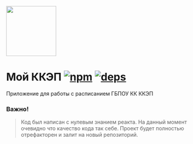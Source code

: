 [<img width="134" src="https://vk.com/images/apps/mini_apps/vk_mini_apps_logo.svg">](https://vk.com/services)

# Мой ККЭП [![npm][npm]][npm-url] [![deps][deps]][deps-url]

Приложение для работы с расписанием ГБПОУ КК ККЭП
### Важно!
> Код был написан с нулевым знанием реакта. На данный момент очевидно что качество кода так себе. Проект будет полностью отрефакторен и залит на новый репозиторий.


[npm]: https://img.shields.io/npm/v/@vkontakte/create-vk-mini-app.svg
[npm-url]: https://npmjs.com/package/@vkontakte/create-vk-mini-app

[deps]: https://img.shields.io/david/vkcom/create-vk-mini-app.svg
[deps-url]: https://david-dm.org/vkcom/create-vk-mini-app
